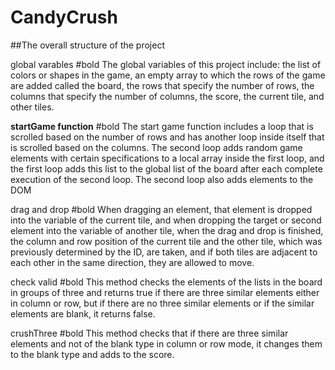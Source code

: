 # CandyCrush
##The overall structure of the project

global varables #bold
The global variables of this project include: the list of colors or shapes in the game,
an empty array to which the rows of the game are added called the board, the rows that specify the number of rows,
the columns that specify the number of columns, the score, the current tile, and other tiles.

**startGame function** #bold
The start game function includes a loop that is scrolled based on the number of rows and has another loop inside itself that is scrolled based on the columns.
The second loop adds random game elements with certain specifications to a local array inside the first loop,
and the first loop adds this list to the global list of the board after each complete execution of the second loop.
The second loop also adds elements to the DOM

drag and drop #bold
When dragging an element, that element is dropped into the variable of the current tile,
and when dropping the target or second element into the variable of another tile, when the drag and drop is finished,
the column and row position of the current tile and the other tile, which was previously determined by the ID, are taken,
and if both tiles are adjacent to each other in the same direction, they are allowed to move.

check valid #bold
This method checks the elements of the lists in the board in groups of three and returns true if there are three similar elements either in column or row,
but if there are no three similar elements or if the similar elements are blank, it returns false.

crushThree #bold
This method checks that if there are three similar elements and not of the blank type in column or row mode, it changes them to the blank type and adds to the score.


